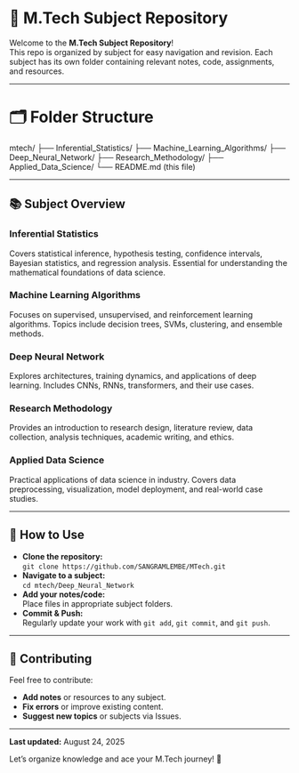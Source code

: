# 📁 M.Tech Subject Repository

Welcome to the **M.Tech Subject Repository**!  
This repo is organized by subject for easy navigation and revision. Each subject has its own folder containing relevant notes, code, assignments, and resources.

---



# 🗂️ Folder Structure
mtech/
├── Inferential_Statistics/
├── Machine_Learning_Algorithms/
├── Deep_Neural_Network/
├── Research_Methodology/
├── Applied_Data_Science/
└── README.md (this file)


---

## 📚 Subject Overview

### Inferential Statistics
Covers statistical inference, hypothesis testing, confidence intervals, Bayesian statistics, and regression analysis. Essential for understanding the mathematical foundations of data science.

### Machine Learning Algorithms
Focuses on supervised, unsupervised, and reinforcement learning algorithms. Topics include decision trees, SVMs, clustering, and ensemble methods.

### Deep Neural Network
Explores architectures, training dynamics, and applications of deep learning. Includes CNNs, RNNs, transformers, and their use cases.

### Research Methodology
Provides an introduction to research design, literature review, data collection, analysis techniques, academic writing, and ethics.

### Applied Data Science
Practical applications of data science in industry. Covers data preprocessing, visualization, model deployment, and real-world case studies.

---

## 📝 How to Use

- **Clone the repository:**  
  `git clone https://github.com/SANGRAMLEMBE/MTech.git`
- **Navigate to a subject:**  
  `cd mtech/Deep_Neural_Network`
- **Add your notes/code:**  
  Place files in appropriate subject folders.
- **Commit & Push:**  
  Regularly update your work with `git add`, `git commit`, and `git push`.

---

## 🤝 Contributing

Feel free to contribute:
- **Add notes** or resources to any subject.
- **Fix errors** or improve existing content.
- **Suggest new topics** or subjects via Issues.

---

**Last updated:** August 24, 2025

Let’s organize knowledge and ace your M.Tech journey! 🚀

